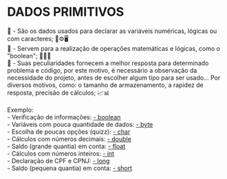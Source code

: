 # DADOS PRIMITIVOS
<div>
  <div>
🥇  -   São os dados usados para declarar as variáveis numéricas, lógicas ou com caracteres; 🧮⚙️🖥️
    </div>
  <div>
🥈   -  Servem para a realização de operações matemáticas e lógicas, como o "boolean";  👨👨‍🏫
    </div>
  <div>
🥉 - Suas peculiaridades fornecem a melhor resposta para determinado problema e código, por este motivo, é necessário a observação da necessidade do projeto, antes de escolher algum tipo para ser usado... Por diversos motivos, como: o tamanho de armazenamento, a rapidez de resposta, precisão de cálculos; 📈📊
    </div>
</div>
<br>
<div>
Exemplo:
<div>
  - Verificação de informações: <a href="https://github.com/ViniciusPelizzari/TIPOS_DE_DADOS/tree/Boolean" target="_blank">- boolean</a><br>
  - Variáveis com pouca quantidade de dados: <a href="https://github.com/ViniciusPelizzari/TIPOS_DE_DADOS/tree/Byte" target="_blank">- byte</a><br>
  - Escolha de poucas opções (quizz): <a href="https://github.com/ViniciusPelizzari/TIPOS_DE_DADOS/tree/Char" target="_blank">- char</a><br>
  - Cálculos com números decimais: <a href="https://github.com/ViniciusPelizzari/TIPOS_DE_DADOS/tree/Double" target="_blank">- double</a><br>
  - Saldo (grande quantia) em conta: <a href="https://github.com/ViniciusPelizzari/TIPOS_DE_DADOS/tree/Float" target="_blank">- float</a><br>
  - Cálculos com números inteiros: <a href="https://github.com/ViniciusPelizzari/TIPOS_DE_DADOS/tree/Int" target="_blank">- int</a><br>
  - Declaração de CPF e CPNJ: <a href="https://github.com/ViniciusPelizzari/TIPOS_DE_DADOS/tree/Long" target="_blank">- long</a><br>
  - Saldo (pequena quantia) em conta: <a href="https://github.com/ViniciusPelizzari/TIPOS_DE_DADOS/tree/Short" target="_blank">- short</a><br>
</div>

